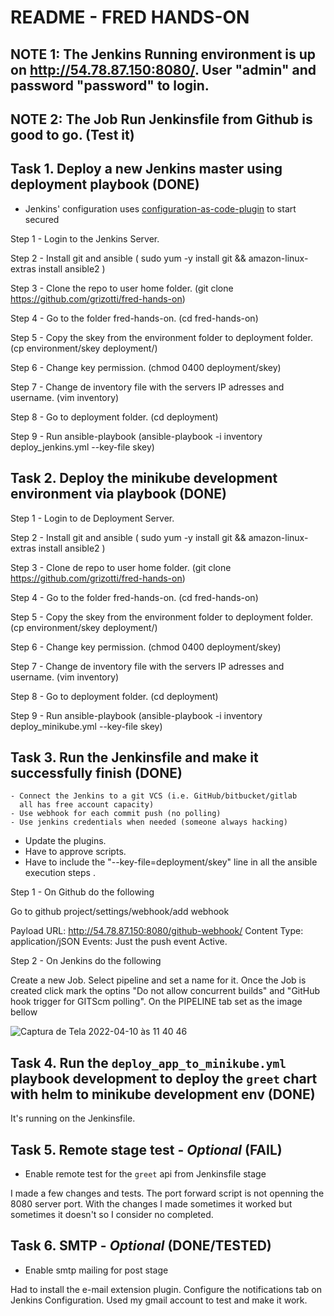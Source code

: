 # README - FRED HANDS-ON
## NOTE 1: The Jenkins Running environment is up on http://54.78.87.150:8080/. User "admin" and password "password" to login.
## NOTE 2: The Job Run Jenkinsfile from Github is good to go. (Test it)
 
## Task 1. Deploy a new Jenkins master using deployment playbook (DONE)
 
 - Jenkins' configuration uses [configuration-as-code-plugin](https://github.com/jenkinsci/configuration-as-code-plugin/blob/master/README.md) to start secured

Step 1 - Login to the Jenkins Server.

Step 2 - Install git and ansible ( sudo yum -y install git && amazon-linux-extras install ansible2 ) 

Step 3 - Clone the repo to user home folder. (git clone https://github.com/grizotti/fred-hands-on)

Step 4 - Go to the folder fred-hands-on. (cd fred-hands-on)

Step 5 - Copy the skey from the environment folder to deployment folder. (cp environment/skey deployment/)

Step 6 - Change key permission. (chmod 0400 deployment/skey)

Step 7 - Change de inventory file with the servers IP adresses and username. (vim inventory)

Step 8 - Go to deployment folder. (cd deployment)

Step 9 - Run ansible-playbook (ansible-playbook -i inventory deploy_jenkins.yml --key-file skey)


## Task 2. Deploy the minikube development environment via playbook (DONE)

Step 1 - Login to de Deployment Server.

Step 2 - Install git and ansible ( sudo yum -y install git && amazon-linux-extras install ansible2 ) 

Step 3 - Clone de repo to user home folder. (git clone https://github.com/grizotti/fred-hands-on)

Step 4 - Go to the folder fred-hands-on. (cd fred-hands-on)

Step 5 - Copy the skey from the environment folder to deployment folder. (cp environment/skey deployment/)

Step 6 - Change key permission. (chmod 0400 deployment/skey)

Step 7 - Change de inventory file with the servers IP adresses and username. (vim inventory)

Step 8 - Go to deployment folder. (cd deployment)

Step 9 - Run ansible-playbook (ansible-playbook -i inventory deploy_minikube.yml --key-file skey)

## Task 3. Run the Jenkinsfile and make it successfully finish (DONE)
    - Connect the Jenkins to a git VCS (i.e. GitHub/bitbucket/gitlab 
      all has free account capacity) 
    - Use webhook for each commit push (no polling) 
    - Use jenkins credentials when needed (someone always hacking)

* Update the plugins.
* Have to approve scripts.
* Have to include the "--key-file=deployment/skey" line in all the ansible execution steps .

Step 1 - On Github do the following 
 
Go to github project/settings/webhook/add webhook

Payload URL: http://54.78.87.150:8080/github-webhook/
Content Type: application/jSON
Events: Just the push event
Active.

Step 2 - On Jenkins do the following

Create a new Job.
Select pipeline and set a name for it.
Once the Job is created click mark the optins "Do not allow concurrent builds" and "GitHub hook trigger for GITScm polling".
On the PIPELINE tab set as the image bellow


![Captura de Tela 2022-04-10 às 11 40 46](https://user-images.githubusercontent.com/95439855/162624839-57c1dc30-8f26-4579-874b-349c4e96997a.png)


## Task 4. Run the `deploy_app_to_minikube.yml` playbook development to deploy the `greet` chart with helm to minikube development env (DONE)
   It's running on the Jenkinsfile.

## Task 5. Remote stage test - ***Optional*** (FAIL)
   - Enable remote test for the `greet` api from Jenkinsfile stage

I made a few changes and tests. The port forward script is not openning the 8080 server port.
With the changes I made sometimes it worked but sometimes it doesn't so I consider no completed.

## Task 6. SMTP - ***Optional*** (DONE/TESTED)
   - Enable smtp mailing for post stage

   Had to install the e-mail extension plugin.
   Configure the notifications tab on Jenkins Configuration.
   Used my gmail account to test and make it work.
